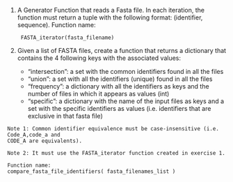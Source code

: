 1) A Generator Function that reads a Fasta file. In each iteration, the function
must return a tuple with the following format: (identifier, sequence). Function name: 

        FASTA_iterator(fasta_filename)

2) Given a list of FASTA files, create a function that returns a dictionary that contains
the 4 following keys with the associated values:
    - “intersection”: a set with the common identifiers found in all the files
    - “union”: a set with all the identifiers (unique) found in all the files
    - “frequency”: a dictionary with all the identifiers as keys and the number of files
    in which it appears as values (int)
    - “specific”: a dictionary with the name of the input files as keys and a set with the
    specific identifiers as values (i.e. identifiers that are exclusive in that fasta file)

>
    Note 1: Common identifier equivalence must be case-insensitive (i.e. Code_A,code_a and
    CODE_A are equivalents).

    Note 2: It must use the FASTA_iterator function created in exercise 1.

    Function name:
    compare_fasta_file_identifiers( fasta_filenames_list )